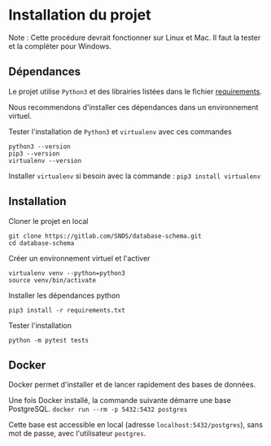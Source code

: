 # Installation du projet

Note : Cette procédure devrait fonctionner sur Linux et Mac. Il faut la tester et la compléter pour Windows.

## Dépendances

Le projet utilise `Python3` et des librairies listées dans le fichier [requirements](requirements.txt). 

Nous recommendons d'installer ces dépendances dans un environnement virtuel.

Tester l'installation de `Python3` et `virtualenv` avec ces commandes

    python3 --version
    pip3 --version
    virtualenv --version

Installer `virtualenv` si besoin avec la commande :  `pip3 install virtualenv`

## Installation 

Cloner le projet en local

    git clone https://gitlab.com/SNDS/database-schema.git
    cd database-schema

Créer un environnement virtuel et l'activer

    virtualenv venv --python=python3
    source venv/bin/activate

Installer les dépendances python 

    pip3 install -r requirements.txt

Tester l'installation

    python -m pytest tests

## Docker

Docker permet d'installer et de lancer rapidement des bases de données. 

Une fois Docker installé, la commande suivante démarre une base PostgreSQL.
 `docker run --rm -p 5432:5432 postgres` 
 
Cette base est accessible en local (adresse `localhost:5432/postgres`), sans mot de passe, avec l'utilisateur `postgres`.  